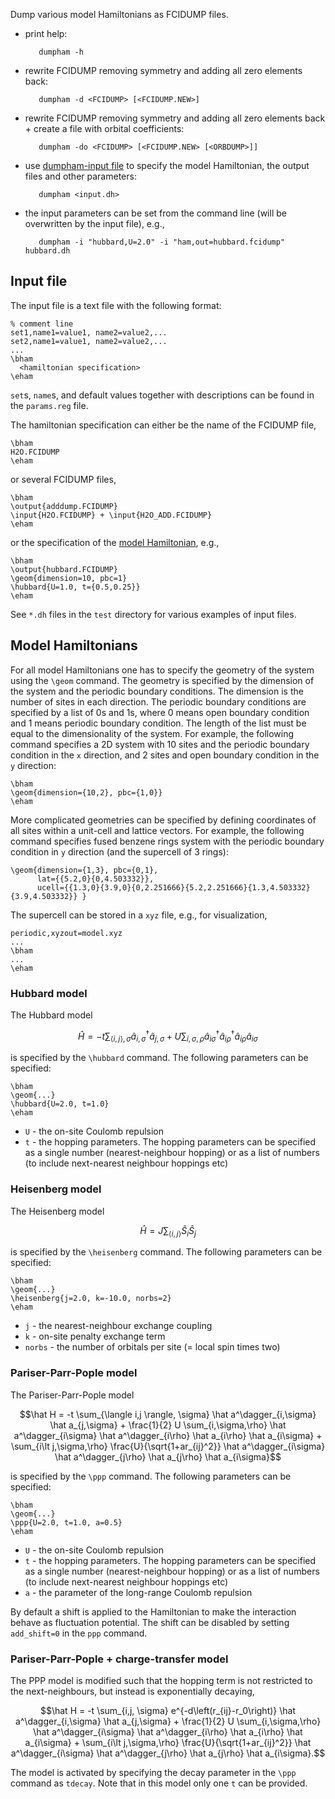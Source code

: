 Dump various model Hamiltonians as FCIDUMP files.

  *  print help:

            dumpham -h

  *  rewrite FCIDUMP removing symmetry and adding all zero elements back:
  
            dumpham -d <FCIDUMP> [<FCIDUMP.NEW>]
        

  *  rewrite FCIDUMP removing symmetry and adding all zero elements back + create a file with orbital coefficients:
  

            dumpham -do <FCIDUMP> [<FCIDUMP.NEW> [<ORBDUMP>]]
        

  *  use [dumpham-input file](#input-file) to specify the model Hamiltonian, the output files and other parameters:
  

            dumpham <input.dh>


  *  the input parameters can be set from the command line (will be overwritten by the input file), e.g.,
    
  
            dumpham -i "hubbard,U=2.0" -i "ham,out=hubbard.fcidump" hubbard.dh


## Input file


The input file is a text file with the following format:

    % comment line
    set1,name1=value1, name2=value2,...
    set2,name1=value1, name2=value2,...
    ...
    \bham
      <hamiltonian specification>
    \eham

`set`s, `name`s, and default values together with descriptions can be found in the `params.reg` file.

The hamiltonian specification can either be the name of the FCIDUMP file,

    \bham
    H2O.FCIDUMP
    \eham
or several FCIDUMP files,
      
    \bham
    \output{adddump.FCIDUMP}
    \input{H2O.FCIDUMP} + \input{H2O_ADD.FCIDUMP}
    \eham     
or the specification of the [model Hamiltonian](#model-hamiltonians), e.g.,

    \bham
    \output{hubbard.FCIDUMP}
    \geom{dimension=10, pbc=1}
    \hubbard{U=1.0, t={0.5,0.25}}
    \eham

See `*.dh` files in the `test` directory for various examples of input files.

## Model Hamiltonians

For all model Hamiltonians one has to specify the geometry of the system using the `\geom` command. The geometry is specified by the dimension of the system and the periodic boundary conditions. The dimension is the number of sites in each direction. The periodic boundary conditions are specified by a list of 0s and 1s, where 0 means open boundary condition and 1 means periodic boundary condition. The length of the list must be equal to the dimensionality of the system. For example, the following command specifies a 2D system with 10 sites and the periodic boundary condition in the `x` direction, and 2 sites and open boundary condition in the `y` direction:

    \bham  
    \geom{dimension={10,2}, pbc={1,0}}
    \eham

More complicated geometries can be specified by defining coordinates of all sites within a unit-cell and lattice vectors. For example, the following command specifies fused benzene rings system with the periodic boundary condition in `y` direction (and the supercell of 3 rings):

    \geom{dimension={1,3}, pbc={0,1},
          lat={{5.2,0}{0,4.503332}},
          ucell={{1.3,0}{3.9,0}{0,2.251666}{5.2,2.251666}{1.3,4.503332}{3.9,4.503332}} }

The supercell can be stored in a `xyz` file, e.g., for visualization,

    periodic,xyzout=model.xyz
    ...
    \bham
    ...
    \eham

### Hubbard model

The Hubbard model 
```math
\hat H = -t \sum_{\langle i,j \rangle, \sigma} \hat a^\dagger_{i,\sigma} \hat a_{j,\sigma} + U \sum_{i,\sigma,\rho} \hat a^\dagger_{i\sigma} \hat a^\dagger_{i\rho} \hat a_{i\rho} \hat a_{i\sigma}
```
is specified by the `\hubbard` command. The following parameters can be specified:

    \bham
    \geom{...}
    \hubbard{U=2.0, t=1.0}
    \eham

* `U` - the on-site Coulomb repulsion
* `t` - the hopping parameters. The hopping parameters can be specified as a single number (nearest-neighbour hopping) or as a list of numbers (to include next-nearest neighbour hoppings etc)

### Heisenberg model

The Heisenberg model
```math
\hat H = J \sum_{\langle i,j \rangle} \hat S_i \hat S_j
```
is specified by the `\heisenberg` command. The following parameters can be specified:

    \bham
    \geom{...}
    \heisenberg{j=2.0, k=-10.0, norbs=2}
    \eham

* `j` - the nearest-neighbour exchange coupling
* `k` - on-site penalty exchange term
* `norbs` - the number of orbitals per site (= local spin times two)

### Pariser-Parr-Pople model

The Pariser-Parr-Pople model
```math
\hat H = -t \sum_{\langle i,j \rangle, \sigma} \hat a^\dagger_{i,\sigma} \hat a_{j,\sigma} + \frac{1}{2} U \sum_{i,\sigma,\rho} \hat a^\dagger_{i\sigma} \hat a^\dagger_{i\rho} \hat a_{i\rho} \hat a_{i\sigma}
 + \sum_{i\lt j,\sigma,\rho} \frac{U}{\sqrt{1+ar_{ij}^2}} \hat a^\dagger_{i\sigma} \hat a^\dagger_{j\rho} \hat a_{j\rho} \hat a_{i\sigma}
```
is specified by the `\ppp` command. The following parameters can be specified:

    \bham
    \geom{...}
    \ppp{U=2.0, t=1.0, a=0.5}
    \eham

* `U` - the on-site Coulomb repulsion
* `t` - the hopping parameters. The hopping parameters can be specified as a single number (nearest-neighbour hopping) or as a list of numbers (to include next-nearest neighbour hoppings etc)
* `a` - the parameter of the long-range Coulomb repulsion

By default a shift is applied to the Hamiltonian to make the interaction behave as fluctuation potential. The shift can be disabled by setting `add_shift=0` in the `ppp` command.

### Pariser-Parr-Pople + charge-transfer model

The PPP model is modified such that the hopping term is not restricted to the next-neighbours, but instead is exponentially decaying,
```math
\hat H = -t \sum_{i,j, \sigma} e^{-d\left(r_{ij}-r_0\right)} \hat a^\dagger_{i,\sigma} \hat a_{j,\sigma} + \frac{1}{2} U \sum_{i,\sigma,\rho} \hat a^\dagger_{i\sigma} \hat a^\dagger_{i\rho} \hat a_{i\rho} \hat a_{i\sigma}
 + \sum_{i\lt j,\sigma,\rho} \frac{U}{\sqrt{1+ar_{ij}^2}} \hat a^\dagger_{i\sigma} \hat a^\dagger_{j\rho} \hat a_{j\rho} \hat a_{i\sigma}.
```
The model is activated by specifying the decay parameter in the `\ppp` command as `tdecay`. Note that in this model only one `t` can be provided. 
